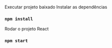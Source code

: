 Executar projeto baixado
Instalar as dependências
### `npm install`

Rodar o projeto React
### `npm start`
